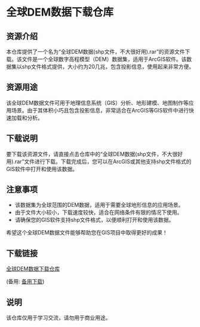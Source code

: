# 全球DEM数据下载仓库

## 资源介绍

本仓库提供了一个名为“全球DEM数据(shp文件，不大很好用).rar”的资源文件下载。该文件是一个全球数字高程模型（DEM）数据集，适用于ArcGIS软件。该数据集以shp文件格式提供，大小约为20几兆，包含投影信息，使用起来非常方便。

## 资源用途

该全球DEM数据文件可用于地理信息系统（GIS）分析、地形建模、地图制作等应用场景。由于其体积小巧且包含投影信息，非常适合在ArcGIS等GIS软件中进行快速加载和分析。

## 下载说明

要下载该资源文件，请直接点击仓库中的“全球DEM数据(shp文件，不大很好用).rar”文件进行下载。下载完成后，您可以在ArcGIS或其他支持shp文件格式的GIS软件中打开和使用该数据。

## 注意事项

- 该数据集为全球范围的DEM数据，适用于需要全球地形信息的应用场景。
- 由于文件大小较小，下载速度较快，适合在网络条件有限的情况下使用。
- 请确保您的GIS软件支持shp文件格式，以便顺利打开和使用该数据。

希望这个全球DEM数据文件能够帮助您在GIS项目中取得更好的成果！

## 下载链接
[全球DEM数据下载仓库](https://pan.quark.cn/s/6412e34b7d31) 

(备用: [备用下载](https://pan.baidu.com/s/1v69mKEq4J_mZa5MjL8KIOg?pwd=1234))

## 说明

该仓库仅用于学习交流，请勿用于商业用途。
